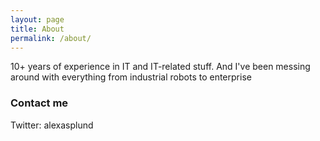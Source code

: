 ```yaml
---
layout: page
title: About
permalink: /about/
---
```


10+ years of experience in IT and IT-related stuff. And I've been messing around with everything from industrial robots to enterprise

### Contact me

Twitter: alexasplund